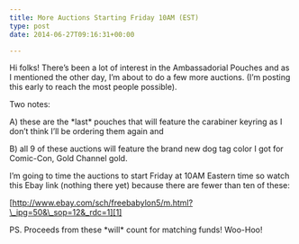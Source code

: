 ```yaml
---
title: More Auctions Starting Friday 10AM (EST)
type: post
date: 2014-06-27T09:16:31+00:00

---
```

Hi folks! There&#8217;s been a lot of interest in the Ambassadorial Pouches and as I mentioned the other day, I&#8217;m about to do a few more auctions. (I&#8217;m posting this early to reach the most people possible).

Two notes:

A) these are the \*last\* pouches that will feature the carabiner keyring as I don&#8217;t think I&#8217;ll be ordering them again and

B) all 9 of these auctions will feature the brand new dog tag color I got for Comic-Con, Gold Channel gold.

I&#8217;m going to time the auctions to start Friday at 10AM Eastern time so watch this Ebay link (nothing there yet) because there are fewer than ten of these:

[http://www.ebay.com/sch/freebabylon5/m.html?\_ipg=50&\_sop=12&_rdc=1][1]

PS. Proceeds from these \*will\* count for matching funds! Woo-Hoo!

 [1]: http://www.ebay.com/sch/freebabylon5/m.html?_ipg=50&_sop=12&_rdc=1
